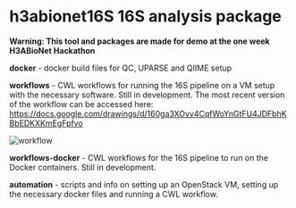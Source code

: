 # h3abionet16S 16S analysis package

**Warning: This tool and packages are made for demo at the one week H3ABioNet Hackathon**

**docker** - docker build files for QC, UPARSE and QIIME setup

**workflows** - CWL workflows for running the 16S pipeline on a VM setup with the necessary software. Still in development. The most recent version of the workflow can be accessed here: https://docs.google.com/drawings/d/160ga3XOvv4CqfWoYnGtFU4JDFbhKBbEDKXKmEgFpfvo

![workflow](https://raw.githubusercontent.com/h3abionet/h3abionet16S/master/h3abionet16S_CWL_workflow.png "CWL workflow")

**workflows-docker** - CWL workflows for the 16S pipeline to run on the Docker containers. Still in development.

**automation** - scripts and info on setting up an OpenStack VM, setting up the necessary docker files and running a CWL workflow.
